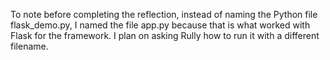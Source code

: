 To note before completing the reflection, instead of naming the Python file flask_demo.py, I named the file app.py because that is what worked with Flask for the framework. I plan on asking Rully how to run it with a different filename.